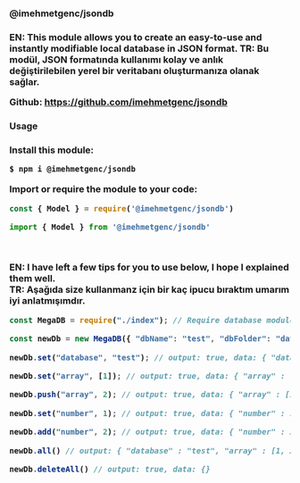 <h3>@imehmetgenc/jsondb<h3>

EN: This module allows you to create an easy-to-use and instantly modifiable local database in JSON format.
TR: Bu modül, JSON formatında kullanımı kolay ve anlık değiştirilebilen yerel bir veritabanı oluşturmanıza olanak sağlar.

Github: https://github.com/imehmetgenc/jsondb

<h3>Usage<h3>
Install this module:

```bash
$ npm i @imehmetgenc/jsondb
```

Import or require the module to your code:
```js
const { Model } = require('@imehmetgenc/jsondb')
```

```js
import { Model } from '@imehmetgenc/jsondb'

```
<br>

EN: I have left a few tips for you to use below, I hope I explained them well.<br>
TR: Aşağıda size kullanmanz için bir kaç ipucu bıraktım umarım iyi anlatmışımdır.

```js
const MegaDB = require("./index"); // Require database module

const newDb = new MegaDB({ "dbName": "test", "dbFolder": "database", "noBlankData": true, "readable": true }); // Create database

newDb.set("database", "test"); // output: true, data: { "database" : "test" }

newDb.set("array", [1]); // output: true, data: { "array" : [1] }

newDb.push("array", 2); // output: true, data: { "array" : [1, 2] }

newDb.set("number", 1); // output: true, data: { "number" : 1 }

newDb.add("number", 2); // output: true, data: { "number" : 3 }

newDb.all() // output: { "database" : "test", "array" : [1, 2], "number" : 3 }

newDb.deleteAll() // output: true, data: {}
```
